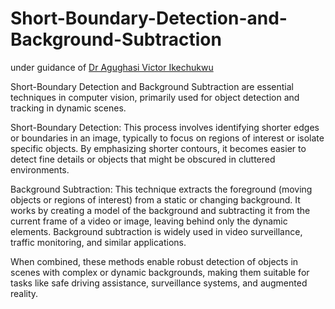 # Short-Boundary-Detection-and-Background-Subtraction

under guidance of  [Dr Agughasi Victor Ikechukwu](https://github.com/Victor-Ikechukwu)




Short-Boundary Detection and Background Subtraction are essential techniques in computer vision, primarily used for object detection and tracking in dynamic scenes.

Short-Boundary Detection: This process involves identifying shorter edges or boundaries in an image, typically to focus on regions of interest or isolate specific objects. By emphasizing shorter contours, it becomes easier to detect fine details or objects that might be obscured in cluttered environments.



Background Subtraction: This technique extracts the foreground (moving objects or regions of interest) from a static or changing background. It works by creating a model of the background and subtracting it from the current frame of a video or image, leaving behind only the dynamic elements. Background subtraction is widely used in video surveillance, traffic monitoring, and similar applications.

When combined, these methods enable robust detection of objects in scenes with complex or dynamic backgrounds, making them suitable for tasks like safe driving assistance, surveillance systems, and augmented reality.



